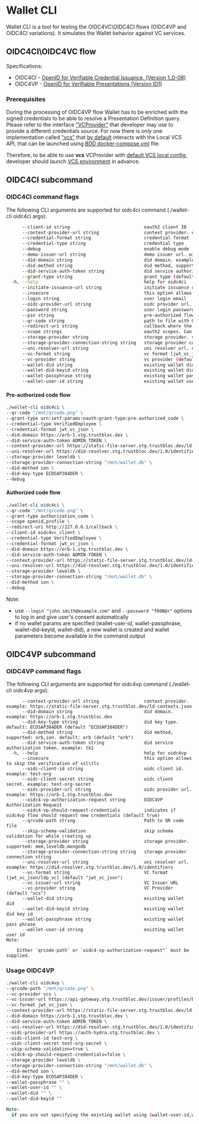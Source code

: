 # Wallet CLI

Wallet CLI is a tool for testing the OIDC4VC\OIDC4CI flows (OIDC4VP and OIDC4CI variations). It simulates the Wallet behavior
against VC services.

## OIDC4CI\OIDC4VC flow

Specifications:
* OIDC4CI - [OpenID for Verifiable Credential Issuance, (Version 1_0-08)](https://openid.net/specs/openid-4-verifiable-credential-issuance-1_0-08.html)
* OIDC4VP - [OpenID for Verifiable Presentations (Version ID1)](https://openid.net/specs/openid-connect-4-verifiable-presentations-1_0-ID1.html)

### Prerequisites

During the processing of OIDC4VP flow Wallet has to be enriched with the signed credentials to be able to resolve a Presentation Definition query.
Please refer to the interface ["VCProvider"](pkg/walletrunner/vcprovider/provider.go) that developer may use to provide a different credentials source.
For now there is only one implementation called ["vcs"](pkg/walletrunner/vcprovider/vcs.go) that [by default](pkg/walletrunner/vcprovider/vcs.go)
interacts with the Local VCS API, that can be launched using [BDD docker-compose.yml](../../test/bdd/fixtures/docker-compose.yml) file.

Therefore, to be able to use **vcs** VCProvider with [default VCS local config](pkg/walletrunner/vcprovider/vcs.go), developer should launch [VCS environment](../../test/bdd/fixtures/docker-compose.yml) in advance.

## OIDC4CI subcommand
### OIDC4CI command flags

The following CLI arguments are supported for oidc4ci command (./wallet-cli oidc4ci args):
```bash
      --client-id string                            oauth2 client ID
      --context-provider-url string                 context provider. example: https://static-file-server.stg.trustbloc.dev/ld-contexts.json
      --credential-format string                    credential format
      --credential-type string                      credential type
      --debug                                       enable debug mode
      --demo-issuer-url string                      demo issuer url. will automatically download qrcode
      --did-domain string                           did domain. example: https://orb-1.stg.trustbloc.dev
      --did-method string                           did method, supported: orb,ion. default: orb (default "orb")
      --did-service-auth-token string               did service authorization token. example: tk1
      --grant-type string                           grant type (default "authorization_code")
  -h, --help                                        help for oidc4ci
      --initiate-issuance-url string                initiate issuance url
      --insecure                                    this option allows to skip the verification of ssl\tls
      --login string                                user login email
      --oidc-provider-url string                    oidc provider url. example: https://api-gateway.stg.trustbloc.dev
      --password string                             user login password
      --pin string                                  pre-authorized flow pin
      --qr-code string                              path to file with QR code
      --redirect-uri string                         callback where the authorization code should be sent
      --scope strings                               oauth2 scopes. Can be used to pass credential type
      --storage-provider string                     storage provider. supported: mem,leveldb,mongodb
      --storage-provider-connection-string string   storage provider connection string
      --uni-resolver-url string                     uni resolver url. example: https://did-resolver.stg.trustbloc.dev/1.0/identifiers
      --vc-format string                            vc format [jwt_vc_json|ldp_vc] (default "jwt_vc_json")
      --vc-provider string                          vc provider (default "vcs")
      --wallet-did string                           existing wallet did
      --wallet-did-keyid string                     existing wallet did key id
      --wallet-passphrase string                    existing wallet pass phrase
      --wallet-user-id string                       existing wallet user id
```
#### Pre-authorized code flow 
```bash
./wallet-cli oidc4ci \
--qr-code "/mnt/qrcode.png" \
--grant-type urn:ietf:params:oauth:grant-type:pre-authorized_code \
--credential-type VerifiedEmployee \
--credential-format jwt_vc_json \
--did-domain https://orb-1.stg.trustbloc.dev \
--did-service-auth-token ADMIN_TOKEN \
--context-provider-url https://static-file-server.stg.trustbloc.dev/ld-contexts.json \
--uni-resolver-url https://did-resolver.stg.trustbloc.dev/1.0/identifiers \
--storage-provider leveldb \
--storage-provider-connection-string "/mnt/wallet.db" \
--did-method ion \
--did-key-type ECDSAP384DER \
--debug
```

#### Authorized code flow
```bash
./wallet-cli oidc4ci \
--qr-code "/mnt/qrcode.png" \
--grant-type authorization_code \
--scope openid,profile \
--redirect-uri http://127.0.0.1/callback \
--client-id oidc4vc_client \
--credential-type VerifiedEmployee \
--credential-format jwt_vc_json \
--did-domain https://orb-1.stg.trustbloc.dev \
--did-service-auth-token ADMIN_TOKEN \
--context-provider-url https://static-file-server.stg.trustbloc.dev/ld-contexts.json \
--uni-resolver-url https://did-resolver.stg.trustbloc.dev/1.0/identifiers \
--storage-provider leveldb \
--storage-provider-connection-string "/mnt/wallet.db" \
--did-method ion \
--debug
```

Note:
* use `--login "john.smith@example.com"` and `--password "f00B@r"` options to log in and give user's consent automatically
* if no wallet params are specified (wallet-user-id, wallet-passphrase, wallet-did-keyid, wallet-did), a new wallet is created and wallet parameters become available in the command output

## OIDC4VP subcommand
### OIDC4VP command flags

The following CLI arguments are supported for oidc4vp command (./wallet-cli oidc4vp args):
```
      --context-provider-url string                 context provider. example: https://static-file-server.stg.trustbloc.dev/ld-contexts.json
      --did-domain string                           did domain. example: https://orb-1.stg.trustbloc.dev
      --did-key-type string                         did key type. default: ECDSAP384DER (default "ECDSAP384DER")
      --did-method string                           did method, supported: orb,ion. default: orb (default "orb")
      --did-service-auth-token string               did service authorization token. example: tk1
  -h, --help                                        help for oidc4vp
      --insecure                                    this option allows to skip the verification of ssl\tls
      --oidc-client-id string                       oidc client id. example: test-org
      --oidc-client-secret string                   oidc client secret. example: test-org-secret
      --oidc-provider-url string                    oidc provider url. example: https://orb-1.stg.trustbloc.dev
      --oidc4-vp-authorization-request string       OIDC4VP Authorization Request
      --oidc4-vp-should-request-credentials         indicates if oidc4vp flow should request new credentials (default true)
      --qrcode-path string                          Path to QR code file
      --skip-schema-validation                      skip schema validation for while creating vp
      --storage-provider string                     storage provider. supported: mem,leveldb,mongodb
      --storage-provider-connection-string string   storage provider connection string
      --uni-resolver-url string                     uni resolver url. example: https://did-resolver.stg.trustbloc.dev/1.0/identifiers
      --vc-format string                            VC format (jwt_vc_json/ldp_vc) (default "jwt_vc_json")
      --vc-issuer-url string                        VC Issuer URL
      --vc-provider string                          VC Provider (default "vcs")
      --wallet-did string                           existing wallet did
      --wallet-did-keyid string                     existing wallet did key id
      --wallet-passphrase string                    existing wallet pass phrase
      --wallet-user-id string                       existing wallet user id
Note:

    Either `qrcode-path` or `oidc4-vp-authorization-request"` must be supplied.
```

### Usage OIDC4VP
```bash
./wallet-cli oidc4vp \
--qrcode-path "/mnt/qrcode.png" \
--vc-provider vcs \
--vc-issuer-url https://api-gateway.stg.trustbloc.dev/issuer/profiles/bank_issuer/credentials/issue \
--vc-format jwt_vc_json \
--context-provider-url https://static-file-server.stg.trustbloc.dev/ld-contexts.json \
--did-domain https://orb-1.stg.trustbloc.dev \
--did-service-auth-token ADMIN_TOKEN \
--uni-resolver-url https://did-resolver.stg.trustbloc.dev/1.0/identifiers \
--oidc-provider-url https://auth-hydra.stg.trustbloc.dev \
--oidc-client-id test-org \
--oidc-client-secret test-org-secret \
--skip-schema-validation=true \
--oidc4-vp-should-request-credentials=false \
--storage-provider leveldb \
--storage-provider-connection-string "/mnt/wallet.db" \
--did-method ion \
--did-key-type ECDSAP384DER \
--wallet-passphrase "" \
--wallet-user-id "" \
--wallet-did "" \
--wallet-did-keyid "" 

Note: 
  if you are not specifying the existing wallet using (wallet-user-id,wallet-passphrase,wallet-did-keyid,wallet-did) a new wallet will be automatically created and credentials will be available in the command outpu
```